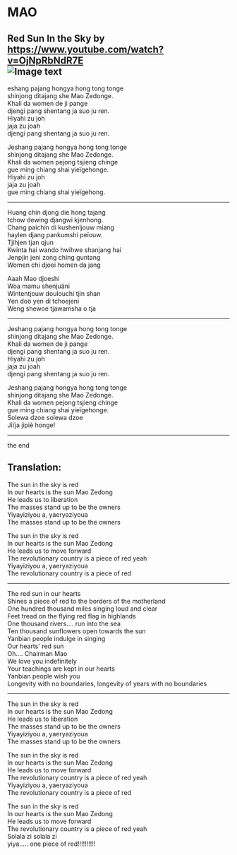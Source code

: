 # MAO  
Red Sun In the Sky by https://www.youtube.com/watch?v=OjNpRbNdR7E  
![Image text](https://unherd.com/wp-content/uploads/2020/07/GettyImages-525273682.jpg)  
--------------

eshang pajang hongya hong tong tonge  
shinjong ditajang she Mao Zedonge.  
Khali da women de ji pange  
djengi pang shentang ja suo ju ren.  
Hiyahi zu joh  
jaja zu joah  
djengi pang shentang ja suo ju ren.  

Jeshang pajang hongya hong tong tonge  
shinjong ditajang she Mao Zedonge.  
Khali da women pejong tsjieng chinge  
gue ming chiang shai yieïgehonge.  
Hiyahi zu joh  
jaja zu joah  
gue ming chiang shai yieïgehong.  

--------------

Huang chin djong die hong tajang  
tchow dewing djangwi kjenhong.  
Chang paichin di kushenljouw miang  
haylen djang pankumshi peïouw.  
Tjihjen tjan qjun  
Kwinta hai wando hwihwe shanjang hai  
Jenpjin jeni zong ching guntang  
Women chi djoei homen da jang  

Aaah Mao djoeshi  
Woa mamu shenjuäni   
Wintentjouw doulouchi tjin shan     
Yen doö yen di tchoejeni  
Weng shewoe tjawamsha o tja  

--------------

Jeshang pajang hongya hong tong tonge  
shinjong ditajang she Mao Zedonge.  
Khali da women de ji pange  
djengi pang shentang ja suo ju ren.  
Hiyahi zu joh  
jaja zu joah  
djengi pang shentang ja suo ju ren.  

Jeshang pajang hongya hong tong tonge  
shinjong ditajang she Mao Zedonge.  
Khali da women pejong tsjieng chinge  
gue ming chiang shai yieïgehonge.  
Solewa dzoe solewa dzoe  
Jiïja jipiè honge!  

-----------------

the end  

Translation:
-------------

The sun in the sky is red  
In our hearts is the sun Mao Zedong  
He leads us to liberation  
The masses stand up to be the owners  
Yiyayiziyou a, yaeryaziyoua  
The masses stand up to be the owners  

The sun in the sky is red  
In our hearts is the sun Mao Zedong  
He leads us to move forward  
The revolutionary country is a piece of red yeah  
Yiyayiziyou a, yaeryaziyoua  
The revolutionary country is a piece of red  

--------------

The red sun in our hearts  
Shines a piece of red to the borders of the motherland  
One hundred thousand miles singing loud and clear  
Feet tread on the flying red flag in highlands  
One thousand rivers.... run into the sea  
Ten thousand sunflowers open towards the sun  
Yanbian people indulge in singing  
Our hearts' red sun  
Oh.... Chairman Mao  
We love you indefinitely  
Your teachings are kept in our hearts  
Yanbian people wish you  
Longevity with no boundaries, longevity of years with no boundaries  

--------------

The sun in the sky is red  
In our hearts is the sun Mao Zedong  
He leads us to liberation  
The masses stand up to be the owners  
Yiyayiziyou a, yaeryaziyoua  
The masses stand up to be the owners  

The sun in the sky is red  
In our hearts is the sun Mao Zedong  
He leads us to move forward  
The revolutionary country is a piece of red yeah  
Yiyayiziyou a, yaeryaziyoua  
The revolutionary country is a piece of red  

The sun in the sky is red  
In our hearts is the sun Mao Zedong  
He leads us to move forward  
The revolutionary country is a piece of red yeah  
Solala zi solala zi  
yiya..... one piece of red!!!!!!!!!!  
